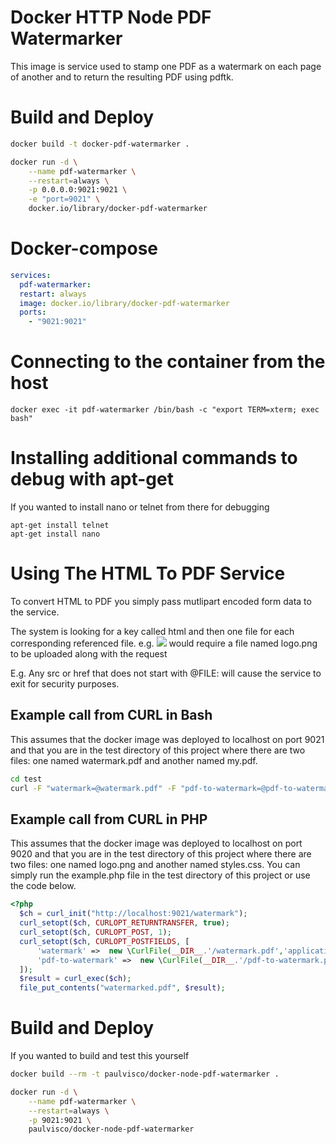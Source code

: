Docker HTTP Node PDF Watermarker
========================

This image is service used to stamp one PDF as a watermark on each page of another and to
return the resulting PDF using pdftk.

# Build and Deploy

```bash
docker build -t docker-pdf-watermarker .

docker run -d \
    --name pdf-watermarker \
    --restart=always \
    -p 0.0.0.0:9021:9021 \
    -e "port=9021" \
    docker.io/library/docker-pdf-watermarker
```

# Docker-compose
```yaml
services:
  pdf-watermarker:
  restart: always
  image: docker.io/library/docker-pdf-watermarker
  ports:
    - "9021:9021"
```

# Connecting to the container from the host

```
docker exec -it pdf-watermarker /bin/bash -c "export TERM=xterm; exec bash"
```

# Installing additional commands to debug with apt-get
If you wanted to install nano or telnet from there for debugging
```
apt-get install telnet
apt-get install nano
```

# Using The HTML To PDF Service
To convert HTML to PDF you simply pass mutlipart encoded form data to the service.

The system is looking for a key called html and then one file for each corresponding referenced file. e.g. <img src="@FILE:logo.png"> would require a file named logo.png to be uploaded along with the request

E.g. Any src or href that does not start with @FILE: will cause the service to exit for security purposes.

## Example call from CURL in Bash
This assumes that the docker image was deployed to localhost on port 9021 and that you are in the test directory of this project where there are two files: one named watermark.pdf and another named my.pdf.

```bash
cd test
curl -F "watermark=@watermark.pdf" -F "pdf-to-watermark=@pdf-to-watermark.pdf" http://localhost:9021/watermark > watermarked.pdf
```

## Example call from CURL in PHP
This assumes that the docker image was deployed to localhost on port 9020 and that you are in the test directory of this project where there are two files: one named logo.png and another named styles.css. You can simply run the example.php file in the test directory of this project or use the code below.

```php
<?php
  $ch = curl_init("http://localhost:9021/watermark");
  curl_setopt($ch, CURLOPT_RETURNTRANSFER, true);
  curl_setopt($ch, CURLOPT_POST, 1);
  curl_setopt($ch, CURLOPT_POSTFIELDS, [
      'watermark' =>  new \CurlFile(__DIR__.'/watermark.pdf','application/pdf','watermark.pdf'),
      'pdf-to-watermark' =>  new \CurlFile(__DIR__.'/pdf-to-watermark.pdf','application/pdf','my.pdf')
  ]);
  $result = curl_exec($ch);
  file_put_contents("watermarked.pdf", $result);
```

# Build and Deploy

If you wanted to build and test this yourself

```bash
docker build --rm -t paulvisco/docker-node-pdf-watermarker .

docker run -d \
    --name pdf-watermarker \
    --restart=always \
    -p 9021:9021 \
    paulvisco/docker-node-pdf-watermarker
```
